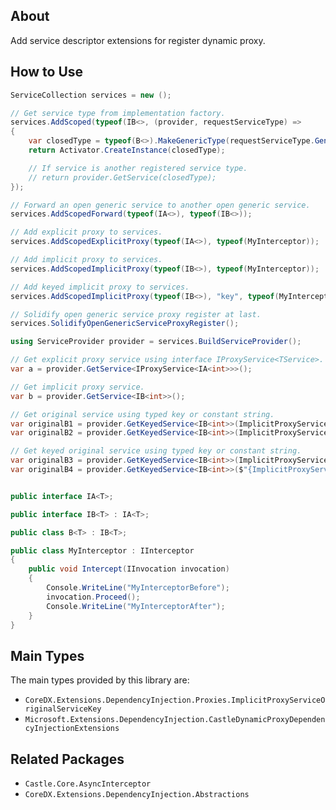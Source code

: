 ﻿## About
Add service descriptor extensions for register dynamic proxy.

## How to Use
``` csharp
ServiceCollection services = new ();

// Get service type from implementation factory.
services.AddScoped(typeof(IB<>, (provider, requestServiceType) =>
{
    var closedType = typeof(B<>).MakeGenericType(requestServiceType.GenericTypeArguments);
    return Activator.CreateInstance(closedType);

    // If service is another registered service type.
    // return provider.GetService(closedType);
});

// Forward an open generic service to another open generic service.
services.AddScopedForward(typeof(IA<>), typeof(IB<>));

// Add explicit proxy to services.
services.AddScopedExplicitProxy(typeof(IA<>), typeof(MyInterceptor));

// Add implicit proxy to services.
services.AddScopedImplicitProxy(typeof(IB<>), typeof(MyInterceptor));

// Add keyed implicit proxy to services.
services.AddScopedImplicitProxy(typeof(IB<>), "key", typeof(MyInterceptor));

// Solidify open generic service proxy register at last.
services.SolidifyOpenGenericServiceProxyRegister();

using ServiceProvider provider = services.BuildServiceProvider();

// Get explicit proxy service using interface IProxyService<TService>.
var a = provider.GetService<IProxyService<IA<int>>>();

// Get implicit proxy service.
var b = provider.GetService<IB<int>>();

// Get original service using typed key or constant string.
var originalB1 = provider.GetKeyedService<IB<int>>(ImplicitProxyServiceOriginalServiceKey.StringDefault);
var originalB2 = provider.GetKeyedService<IB<int>>(ImplicitProxyServiceOriginalServiceKey.DefaultStringPrefix);

// Get keyed original service using typed key or constant string.
var originalB3 = provider.GetKeyedService<IB<int>>(ImplicitProxyServiceOriginalServiceKey.CreateStringOriginalServiceKey("key"));
var originalB4 = provider.GetKeyedService<IB<int>>($"{ImplicitProxyServiceOriginalServiceKey.DefaultStringPrefix}{"key"}");


public interface IA<T>;

public interface IB<T> : IA<T>;

public class B<T> : IB<T>;

public class MyInterceptor : IInterceptor
{
    public void Intercept(IInvocation invocation)
    {
        Console.WriteLine("MyInterceptorBefore");
        invocation.Proceed();
        Console.WriteLine("MyInterceptorAfter");
    }
}
```

## Main Types
The main types provided by this library are:
* `CoreDX.Extensions.DependencyInjection.Proxies.ImplicitProxyServiceOriginalServiceKey`
* `Microsoft.Extensions.DependencyInjection.CastleDynamicProxyDependencyInjectionExtensions`

## Related Packages
* `Castle.Core.AsyncInterceptor`
* `CoreDX.Extensions.DependencyInjection.Abstractions`
